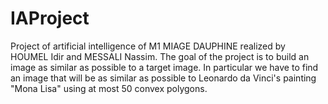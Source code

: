 # IAProject

Project of artificial intelligence of M1 MIAGE DAUPHINE realized by HOUMEL Idir and MESSALI Nassim.
The goal of the project is to build an image as similar as possible to a target image. In particular
we have to find an image that will be as similar as possible to Leonardo da Vinci's painting "Mona Lisa"
using at most 50 convex polygons. 
